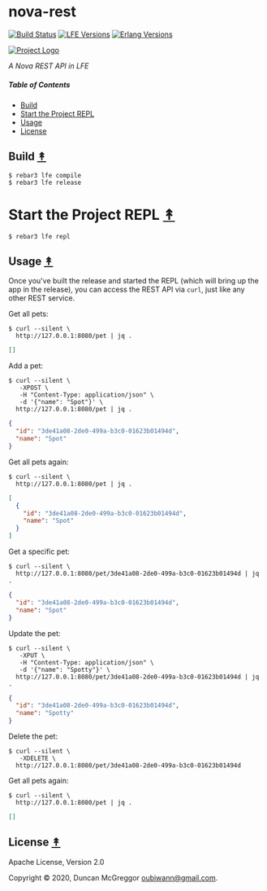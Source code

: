 # nova-rest

[![Build Status][travis-badge]][travis]
[![LFE Versions][lfe-badge]][lfe]
[![Erlang Versions][erlang-badge]][versions]

[![Project Logo][logo]][logo-large]

*A Nova REST API in  LFE*

##### Table of Contents

* [Build](#build-)
* [Start the Project REPL](#start-the-repl-)
* [Usage](#usage-)
* [License](#license-)


## Build [&#x219F;](#table-of-contents)

```shell
$ rebar3 lfe compile
$ rebar3 lfe release
```

# Start the Project REPL [&#x219F;](#table-of-contents)

```shell
$ rebar3 lfe repl
```

## Usage [&#x219F;](#table-of-contents)

Once you've built the release and started the REPL (which will bring up the app
in the release), you can access the REST API via `curl`, just like any other
REST service.

Get all pets:

```shell
$ curl --silent \
  http://127.0.0.1:8080/pet | jq .
```

```json
[]
```

Add a pet:

```shell
$ curl --silent \
   -XPOST \
   -H "Content-Type: application/json" \
   -d '{"name": "Spot"}' \
  http://127.0.0.1:8080/pet | jq .
```

```json
{
  "id": "3de41a08-2de0-499a-b3c0-01623b01494d",
  "name": "Spot"
}
```

Get all pets again:

```shell
$ curl --silent \
  http://127.0.0.1:8080/pet | jq .
```

```json
[
  {
    "id": "3de41a08-2de0-499a-b3c0-01623b01494d",
    "name": "Spot"
  }
]
```

Get a specific pet:

```shell
$ curl --silent \
  http://127.0.0.1:8080/pet/3de41a08-2de0-499a-b3c0-01623b01494d | jq .
```

```json
{
  "id": "3de41a08-2de0-499a-b3c0-01623b01494d",
  "name": "Spot"
}
```

Update the pet:

```shell
$ curl --silent \
   -XPUT \
   -H "Content-Type: application/json" \
   -d '{"name": "Spotty"}' \
  http://127.0.0.1:8080/pet/3de41a08-2de0-499a-b3c0-01623b01494d | jq .
```

```json
{
  "id": "3de41a08-2de0-499a-b3c0-01623b01494d",
  "name": "Spotty"
}
```

Delete the pet:

```shell
$ curl --silent \
   -XDELETE \
  http://127.0.0.1:8080/pet/3de41a08-2de0-499a-b3c0-01623b01494d
```

Get all pets again:

```shell
$ curl --silent \
  http://127.0.0.1:8080/pet | jq .
```

```json
[]
```

## License [&#x219F;](#table-of-contents)

Apache License, Version 2.0

Copyright © 2020, Duncan McGreggor <oubiwann@gmail.com>.

<!-- Named page links below: /-->

[logo]: https://avatars1.githubusercontent.com/u/3434967?s=250
[logo-large]: https://avatars1.githubusercontent.com/u/3434967
[github]: https://github.com/ORG/nova-rest
[gitlab]: https://gitlab.com/ORG/nova-rest
[travis]: https://travis-ci.org/ORG/nova-rest
[travis-badge]: https://img.shields.io/travis/ORG/nova-rest.svg
[gh-actions-badge]: https://github.com/ORG/nova-rest/workflows/Go/badge.svg
[gh-actions]: https://github.com/ORG/nova-rest/actions
[lfe]: https://github.com/rvirding/lfe
[lfe-badge]: https://img.shields.io/badge/lfe-1.3.0-blue.svg
[erlang-badge]: https://img.shields.io/badge/erlang-19%20to%2023-blue.svg
[versions]: https://github.com/ORG/nova-rest/blob/master/.travis.yml
